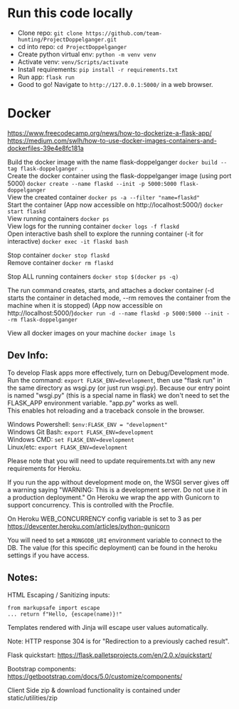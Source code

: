 # Run this code locally
- Clone repo: ```git clone https://github.com/team-hunting/ProjectDoppelganger.git```
- cd into repo: ```cd ProjectDoppelganger```
- Create python virtual env: ```python -m venv venv```
- Activate venv: ```venv/Scripts/activate```
- Install requirements: ```pip install -r requirements.txt```
- Run app: ```flask run```
- Good to go! Navigate to ```http://127.0.0.1:5000/``` in a web browser.

# Docker
https://www.freecodecamp.org/news/how-to-dockerize-a-flask-app/ <br/>
https://medium.com/swlh/how-to-use-docker-images-containers-and-dockerfiles-39e4e8fc181a <br/>

Build the docker image with the name flask-doppelganger ```docker build --tag flask-doppelganger .```  <br/>
Create the docker container using the flask-doppelganger image (using port 5000) ```docker create --name flaskd --init -p 5000:5000 flask-doppelganger``` <br/>
View the created container ```docker ps -a --filter "name=flaskd"``` <br/>
Start the container (App now accessible on http://localhost:5000/) ```docker start flaskd``` <br/>
View running containers ```docker ps``` <br/>
View logs for the running container ```docker logs -f flaskd``` <br/>
Open interactive bash shell to explore the running container (-it for interactive) ```docker exec -it flaskd bash``` <br/>

Stop container ```docker stop flaskd``` <br/>
Remove container ```docker rm flaskd``` <br/>

Stop ALL running containers ```docker stop $(docker ps -q)``` <br/>

The run command creates, starts, and attaches a docker container (-d starts the container in detached mode, --rm removes the container from the machine when it is stopped) (App now accessible on http://localhost:5000/)```docker run -d --name flaskd -p 5000:5000 --init --rm flask-doppelganger``` <br/>

View all docker images on your machine ```docker image ls``` <br/>

## Dev Info:

To develop Flask apps more effectively, turn on Debug/Development mode. <br/>
Run the command: ```export FLASK_ENV=development```, then use "flask run" in the same directory as wsgi.py (or just run wsgi.py). Because our entry point is named "wsgi.py" (this is a special name in flask) we don't need to set the FLASK_APP environment variable. "app.py" works as well. <br/>
This enables hot reloading and a traceback console in the browser.

Windows Powershell: ```$env:FLASK_ENV = "development"```  <br/>
Windows Git Bash:   ```export FLASK_ENV=development```    <br/>
Windows CMD:        ```set FLASK_ENV=development```       <br/>
Linux/etc:          ```export FLASK_ENV=development```    <br/>

Please note that you will need to update requirements.txt with any new requirements for Heroku.<br/>

If you run the app without development mode on, the WSGI server gives off a warning saying "WARNING: This is a development server. Do not use it in a production deployment." On Heroku we wrap the app with Gunicorn to support concurrency. This is controlled with the Procfile.<br/>

On Heroku WEB_CONCURRENCY config variable is set to 3 as per https://devcenter.heroku.com/articles/python-gunicorn <br/>

You will need to set a ```MONGODB_URI``` environment variable to connect to the DB. The value (for this specific deployment) can be found in the heroku settings if you have access. <br/>

## Notes:

HTML Escaping / Sanitizing inputs: <br/>
```
from markupsafe import escape
... return f"Hello, {escape(name)}!"
```

Templates rendered with Jinja will escape user values automatically. <br/>

Note: HTTP response 304 is for "Redirection to a previously cached result". <br/>

Flask quickstart: https://flask.palletsprojects.com/en/2.0.x/quickstart/ <br/>

Bootstrap components: https://getbootstrap.com/docs/5.0/customize/components/ <br/> 

Client Side zip & download functionality is contained under static/utilities/zip <br/>
